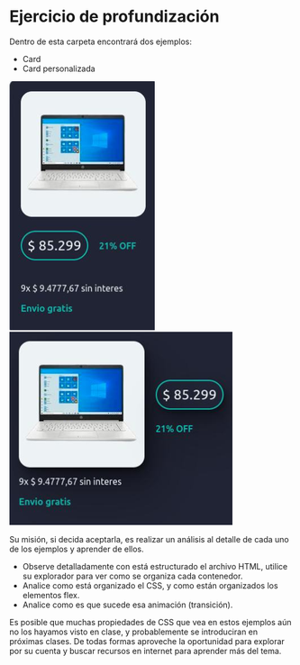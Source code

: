 # Ejercicio de profundización

Dentro de esta carpeta encontrará dos ejemplos:
- Card
- Card personalizada

![profundizacion_1](profundizacion_1.jpg)
![profundizacion_2](profundizacion_2.jpg)

Su misión, si decida aceptarla, es realizar un análisis al detalle de cada uno de los ejemplos y aprender de ellos. 
- Observe detalladamente con está estructurado el archivo HTML, utilice su explorador para ver como se organiza cada contenedor.
- Analice como está organizado el CSS, y como están organizados los elementos flex.
- Analice como es que sucede esa animación (transición).

Es posible que muchas propiedades de CSS que vea en estos ejemplos aún no los hayamos visto en clase, y probablemente se introduciran en próximas clases. De todas formas aproveche la oportunidad para explorar por su cuenta y buscar recursos en internet para aprender más del tema.